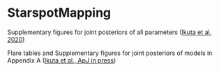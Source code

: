 # StarspotMapping

Supplementary figures for joint posteriors of all parameters ([Ikuta et al. 2020](https://ui.abs.harvard.edu/abs/2020ApJ...902...73I/abstract))

Flare tables and Supplementary figures for joint posteriors of models in Appendix A ([Ikuta et al., ApJ in press](https://arxiv.org/abs/2302.09249))
